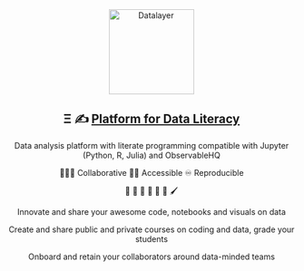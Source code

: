 <div align="center">
  <img
      alt="Datalayer"
      src="https://assets.datalayer.design/datalayer-25.svg"
      width="150"
    />
</div>

<h2 align="center">
  Ξ ✍️ <a href="https://datalayer.io">Platform for Data Literacy</a>
</h2>

<p align="center">
  Data analysis platform with literate programming compatible with Jupyter (Python, R, Julia) and ObservableHQ
</p>

<p align="center">
  🧑‍🤝‍🧑 Collaborative 🧑‍🦯 Accessible ♾️ Reproducible
</p>

<p align="center">
  🧬 🧪 🔬 📐 🔭 📡 🖌️
</p>

<div align="center">
<p>Innovate and share your awesome code, notebooks and visuals on data</p>
<p>Create and share public and private courses on coding and data, grade your students</p>
<p>Onboard and retain your collaborators around data-minded teams</p>
</div>
